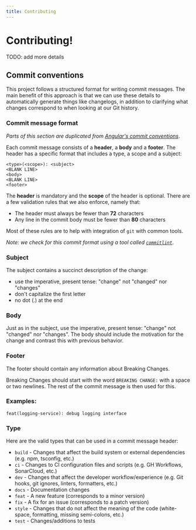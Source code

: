 ```yaml
---
title: Contributing
---
```


# Contributing!

TODO: add more details

## Commit conventions

This project follows a structured format for writing commit messages. The main
benefit of this approach is that we can use these details to automatically
generate things like changelogs, in addition to clarifying what changes
correspond to when looking at our Git history.

### Commit message format

_Parts of this section are duplicated from
[Angular's commit conventions](https://github.com/angular/angular/blob/master/CONTRIBUTING.md#-commit-message-guidelines)_.

Each commit message consists of a **header**, a **body** and a **footer**. The
header has a specific format that includes a type, a scope and a subject:

```git
<type>(<scope>): <subject>
<BLANK LINE>
<body>
<BLANK LINE>
<footer>
```

The **header** is mandatory and the **scope** of the header is optional. There
are a few validation rules that we also enforce, namely that:

- The header must always be fewer than **72** characters
- Any line in the commit body must be fewer than **80** characters

Most of these rules are to help with integration of `git` with common tools.

_Note: we check for this commit format using a tool called
[`commitlint`](https://commitlint.js.org/#/)_.

### Subject

The subject contains a succinct description of the change:

- use the imperative, present tense: "change" not "changed" nor "changes"
- don't capitalize the first letter
- no dot (.) at the end

### Body

Just as in the subject, use the imperative, present tense: "change" not
"changed" nor "changes". The body should include the motivation for the change
and contrast this with previous behavior.

### Footer

The footer should contain any information about Breaking Changes.

Breaking Changes should start with the word `BREAKING CHANGE:` with a space or two
newlines. The rest of the commit message is then used for this.

### Examples:

`feat(logging-service): debug logging interface`

### Type

Here are the valid types that can be used in a commit message header:

- `build` - Changes that affect the build system or external dependencies (e.g. npm, tsconfig, etc.)
- `ci` - Changes to CI configuration files and scripts (e.g. GH Workflows, SonarCloud, etc.)
- `dev` - Changes that affect the developer workflow/experience (e.g. Git hooks, git ignores, linters, formatters, etc.)
- `docs` - Documentation changes
- `feat` - A new feature (corresponds to a minor version)
- `fix` - A fix for an issue (corresponds to a patch version)
- `style` - Changes that do not affect the meaning of the code (white-space, formatting, missing semi-colons, etc.)
- `test` - Changes/additions to tests
